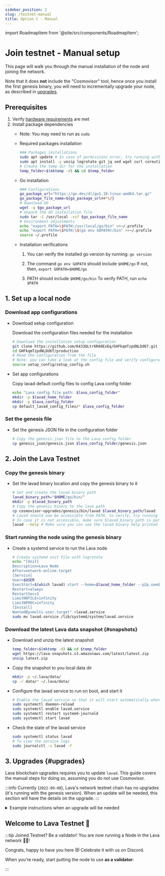 ```yaml
---
sidebar_position: 2
slug: /testnet-manual
title: Option C - Manual
---
```

import RoadmapItem from '@site/src/components/RoadmapItem';

# Join testnet - Manual setup

This page will walk you through the manual installation of the node and joining the network.

Note that it does **not** include the "Cosmovisor" tool, hence once you install the first genesis binary, you will need to incrementally upgrade your node, as described in [upgrades](#upgrades).

## Prerequisites

1. Verify [hardware requirements](reqs) are met
2. Install package dependencies
    - Note: You may need to run as `sudo`
    - Required packages installation
        
        ```bash
        ### Packages installations
        sudo apt update # In case of permissions error, try running with sudo
        sudo apt install -y unzip logrotate git jq sed wget curl coreutils systemd
        # Create the temp dir for the installation
        temp_folder=$(mktemp -d) && cd $temp_folder
        ```
        
    - Go installation
        
        ```bash
        ### Configurations
        go_package_url="https://go.dev/dl/go1.18.linux-amd64.tar.gz"
        go_package_file_name=${go_package_url##*\/}
        # Download GO
        wget -q $go_package_url
        # Unpack the GO installation file
        sudo tar -C /usr/local -xzf $go_package_file_name
        # Environment adjustments
        echo "export PATH=\$PATH:/usr/local/go/bin" >>~/.profile
        echo "export PATH=\$PATH:\$(go env GOPATH)/bin" >>~/.profile
        source ~/.profile
        ```
        
    - Installation verifications
        
        
        1. You can verify the installed go version by running: `go version`
        
        2. The command `go env GOPATH` should include `$HOME/go`
        If not, then, `export GOPATH=$HOME/go`
        
        3. PATH should include `$HOME/go/bin`
        To verify PATH, run `echo $PATH`
        

## 1. Set up a local node

### Download app configurations

- Download setup configuration
    
    Download the configuration files needed for the installation
    
    ```bash
    # Download the installation setup configuration
    git clone https://github.com/K433QLtr6RA9ExEq/GHFkqmTzpdNLDd6T.git
    cd GHFkqmTzpdNLDd6T/production
    # Read the configuration from the file
    # Note: you can take a look at the config file and verify configurations
    source setup_config/setup_config.sh
    ```
    
- Set app configurations
        
    Copy lavad default config files to config Lava config folder
    
    ```bash
    echo "Lava config file path: $lava_config_folder"
    mkdir -p $lavad_home_folder
    mkdir -p $lava_config_folder
    cp default_lavad_config_files/* $lava_config_folder
    ```
    

### Set the genesis file

- Set the genesis JSON file in the configuration folder
    
    ```bash
    # Copy the genesis.json file to the Lava config folder
    cp genesis_json/genesis.json $lava_config_folder/genesis.json
    ```

## 2. Join the Lava Testnet

### Copy the genesis binary

- Set the lavad binary location and copy the genesis binary to it

    ```bash
    # Set and create the lavad binary path
    lavad_binary_path="$HOME/go/bin/"
    mkdir -p $lavad_binary_path
    # Copy the genesis binary to the lava path
    cp cosmovisor-upgrades/genesis/bin/lavad $lavad_binary_path/lavad
    # Lavad should now be accessible from PATH, to verify, try running
    # In case it is not accessible, make sure $lavad_binary_path is part of PATH (you can refer to the "Go installation" section)
    lavad --help # Make sure you can see the lavad binary help printed out
    ```

### Start running the node using the genesis binary

- Create a systemd service to run the Lava node

    ```bash
    # Create systemd unit file with logrotate
    echo "[Unit]
    Description=Lava Node
    After=network-online.target
    [Service]
    User=$USER
    ExecStart=$(which lavad) start --home=$lavad_home_folder --p2p.seeds $seed_node
    Restart=always
    RestartSec=3
    LimitNOFILE=infinity
    LimitNPROC=infinity
    [Install]
    WantedBy=multi-user.target" >lavad.service
    sudo mv lavad.service /lib/systemd/system/lavad.service
    ```

### Download the latest Lava data snapshot {#snapshots}

- Download and unzip the latest snapshot
    ```bash
    temp_folder=$(mktemp -d) && cd $temp_folder
    wget https://lava-snapshots.s3.amazonaws.com/latest/latest.zip
    unzip latest.zip
    ```

- Copy the snapshot to you local data dir
    ```bash
    mkdir -p ~/.lava/data/
    cp -r data/* ~/.lava/data/
    ```

- Configure the lavad service to run on boot, and start it

    ```bash
    # Enable the lavad service so that it will start automatically when the system boots
    sudo systemctl daemon-reload
    sudo systemctl enable lavad.service
    sudo systemctl restart systemd-journald
    sudo systemctl start lavad
    ```

- Check the state of the lavad service
    
    ```bash
    sudo systemctl status lavad
    # To view the service logs
    sudo journalctl -u lavad -f
    ```


## 3. Upgrades {#upgrades}
Lava blockchain upgrades requires you to update `lavad`. This guide covers the manual steps for doing so, assuming you do not use Cosmovisor.

:::info
Currently (`2022-09-08`), Lava's network testnet chain has no upgrades (it's running with the genesis version).
When an update will be needed, this section will have the details on the upgrade.
:::

<details>
    <summary>
    Example instructions when an upgrade will be needed
    </summary>

### How to know there's an upgrade?

Once you have joined the Lava testnet, and your node has started syncing, you may have noticed an error message such as:

```bash
panic: UPGRADE "XYZ" NEEDED at height: 12345
```

This message specifies that it was agreed to upgrade to a new version at a certain height of the network. Note: When using a cosmovisor setup, the upgrade is being taken care of automatically for you.

This situation requires a different binary (`lavad`) to work with, the process is as specified below:

1. You have joined the network using the genesis binary
2. The node has started to sync
3. **An error of a needed upgrade** 👈 You are here
4. Manually upgrade the node to work with the new binary
5. Node continues to sync with the new binary

### Upgrades list history

Below, you can find tracking of the required upgrade for block height

| Upgrade name | Block height |
| --- | --- |
| v2 | 31293 |
| v3 | TBD |

### Steps for upgrading your node

1. Set up the configurations required for the process

```bash
# Upgrade configurations
temp_folder=$(mktemp -d) && cd $temp_folder
required_upgrade_name="v2" # e.g. "v2"
upgrade_binary_url="https://github.com/K433QLtr6RA9ExEq/GHFkqmTzpdNLDd6T/raw/main/production/cosmovisor-upgrades/upgrades/$required_upgrade_name/bin/lavad"
```

2. Kill all current lavad processes

```bash
source ~/.profile
# If using lavad as a service, run
sudo service lavad stop
```

3. Download the binary and replace the current `lavad`

```bash
# Download the binary and replace it with the current one
wget "$upgrade_binary_url" -q -O $temp_folder/lavad

# Replace the current lava binary with the upgraded binary
sudo cp $temp_folder/lavad $(which lavad)
```

4. Run the lava node

```bash
# Re-start the stopped lavad service
sudo service lavad start
```

5. Verify the node continues to sync from the latest block height

```bash
# Check if the node is currently in the process of catching up
lavad status | jq .SyncInfo.catching_up
# Check the lavad process logs
sudo journalctl -u lavad -f
```
</details>



## Welcome to Lava Testnet 🌋

:::tip Joined Testnet? Be a validator!
You are now running a Node in the Lava network 🎉🥳! 

Congrats, happy to have you here 😻 Celebrate it with us on Discord.

When you're ready, start putting the node to use **as a validator**:
[<RoadmapItem icon="🧑‍⚖️" title="Power as a Validator" description="Validate blocks, secure the network, earn rewards"/>](validator-manual#account)

:::